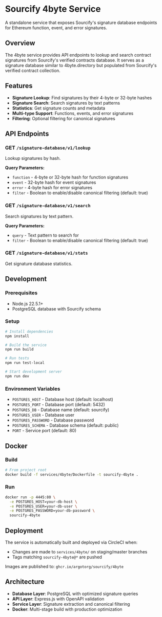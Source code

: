 # Sourcify 4byte Service

A standalone service that exposes Sourcify's signature database endpoints for Ethereum function, event, and error signatures.

## Overview

The 4byte service provides API endpoints to lookup and search contract signatures from Sourcify's verified contracts database. It serves as a signature database similar to 4byte.directory but populated from Sourcify's verified contract collection.

## Features

- **Signature Lookup**: Find signatures by their 4-byte or 32-byte hashes
- **Signature Search**: Search signatures by text patterns
- **Statistics**: Get signature counts and metadata
- **Multi-type Support**: Functions, events, and error signatures
- **Filtering**: Optional filtering for canonical signatures

## API Endpoints

### GET `/signature-database/v1/lookup`

Lookup signatures by hash.

**Query Parameters:**

- `function` - 4-byte or 32-byte hash for function signatures
- `event` - 32-byte hash for event signatures
- `error` - 4-byte hash for error signatures
- `filter` - Boolean to enable/disable canonical filtering (default: true)

### GET `/signature-database/v1/search`

Search signatures by text pattern.

**Query Parameters:**

- `query` - Text pattern to search for
- `filter` - Boolean to enable/disable canonical filtering (default: true)

### GET `/signature-database/v1/stats`

Get signature database statistics.

## Development

### Prerequisites

- Node.js 22.5.1+
- PostgreSQL database with Sourcify schema

### Setup

```bash
# Install dependencies
npm install

# Build the service
npm run build

# Run tests
npm run test-local

# Start development server
npm run dev
```

### Environment Variables

- `POSTGRES_HOST` - Database host (default: localhost)
- `POSTGRES_PORT` - Database port (default: 5432)
- `POSTGRES_DB` - Database name (default: sourcify)
- `POSTGRES_USER` - Database user
- `POSTGRES_PASSWORD` - Database password
- `POSTGRES_SCHEMA` - Database schema (default: public)
- `PORT` - Service port (default: 80)

## Docker

### Build

```bash
# From project root
docker build -f services/4byte/Dockerfile -t sourcify-4byte .
```

### Run

```bash
docker run -p 4445:80 \
  -e POSTGRES_HOST=your-db-host \
  -e POSTGRES_USER=your-db-user \
  -e POSTGRES_PASSWORD=your-db-password \
  sourcify-4byte
```

## Deployment

The service is automatically built and deployed via CircleCI when:

- Changes are made to `services/4byte/` on staging/master branches
- Tags matching `sourcify-4byte@*` are pushed

Images are published to: `ghcr.io/argotorg/sourcify/4byte`

## Architecture

- **Database Layer**: PostgreSQL with optimized signature queries
- **API Layer**: Express.js with OpenAPI validation
- **Service Layer**: Signature extraction and canonical filtering
- **Docker**: Multi-stage build with production optimization
